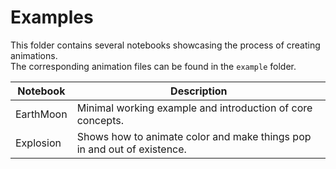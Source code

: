 # Examples

This folder contains several notebooks showcasing the process of creating animations. \
The corresponding animation files can be found in the `example` folder.

| Notebook  | Description |
|-----------|-------------|
| EarthMoon | Minimal working example and introduction of core concepts. |
| Explosion | Shows how to animate color and make things pop in and out of existence.|
